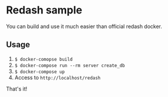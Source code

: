 # Redash sample
You can build and use it much easier than official redash docker.

## Usage
1. `$ docker-comopse build`
2. `$ docker-compose run --rm server create_db`
3. `$ docker-compose up`
4. Access to `http://localhost/redash`

That's it!
